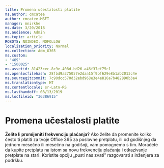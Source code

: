 ```yaml
---
title: Promena učestalosti platite
ms.author: cmcatee
author: cmcatee-MSFT
manager: mnirkhe
ms.date: 3/20/2018
ms.audience: Admin
ms.topic: article
ROBOTS: NOINDEX, NOFOLLOW
localization_priority: Normal
ms.collection: Adm_O365
ms.custom:
- "469"
- "1500025"
ms.assetid: 81423cec-8c9e-408d-bd26-a46f37ef75c1
ms.openlocfilehash: 28fbd9a375057e2daa15f9bf629e8b1ab2013c4e
ms.sourcegitcommit: 7c90dcc570d32ebd968e3e4e816a7b482890b3a4
ms.translationtype: MT
ms.contentlocale: sr-Latn-RS
ms.lasthandoff: 08/13/2019
ms.locfileid: "36386915"
---
```

# <a name="change-how-often-you-pay"></a>Promena učestalosti platite

 **Želite li promijeniti frekvenciju plaćanja?** Ako želite da promenite koliko često ti platiti za tvoje Office 365 za poslovne pretplatu, ili od godišnjeg da jednom mesečno ili mesečno na godišnji, vam pomognemo s tim. Moraćete da kupite pretplatu na istom sa novu frekvenciju plaćanja i otkazivanje pretplate na stari. Koristite opciju „pusti nas zvati” razgovarati s inženjera za podršku.